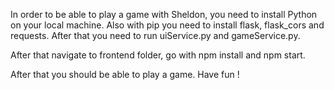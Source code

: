 In order to be able to play a game with Sheldon, you need to install Python on your local machine.
Also with pip you need to install flask, flask_cors and requests. After that you need to run uiService.py
and gameService.py.

After that navigate to frontend folder, go with npm install and npm start.

After that you should be able to play a game. Have fun !